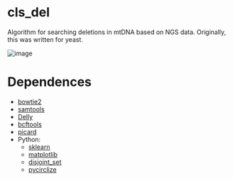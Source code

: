 # cls_del
Algorithm for searching deletions in mtDNA based on NGS data. Originally, this was written for yeast.

![image](https://github.com/murgeo13/cls_del/assets/166647253/86303faa-37e4-49f2-88ef-d212b617b676)


# Dependences
* [bowtie2](https://bowtie-bio.sourceforge.net/bowtie2/index.shtml)
* [samtools](https://www.htslib.org/)
* [Delly](https://github.com/dellytools/delly/tree/main)
* [bcftools](https://www.htslib.org/)
* [picard](https://broadinstitute.github.io/picard/index.html)
* Python:
  * [sklearn](https://scikit-learn.org/stable/index.html)
  * [matplotlib](https://matplotlib.org/)
  * [disjoint_set](https://pypi.org/project/disjoint-set/)
  * [pycirclize](https://moshi4.github.io/pyCirclize/)


